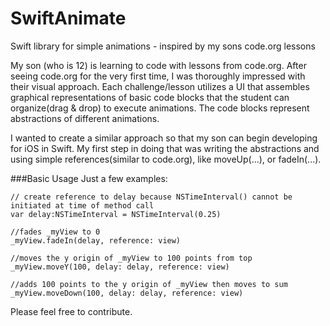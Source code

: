 SwiftAnimate
============

Swift library for simple animations - inspired by my sons code.org lessons

My son (who is 12) is learning to code with lessons from code.org. After seeing code.org for the very first time, I was thoroughly impressed with their visual approach. Each challenge/lesson utilizes a UI that assembles graphical representations of basic code blocks that the student can organize(drag & drop) to execute animations. The code blocks represent abstractions of different animations.

I wanted to create a similar approach so that my son can begin developing for iOS in Swift. My first step in doing that was writing the abstractions and using simple references(similar to code.org), like moveUp(...), or fadeIn(...).

###Basic Usage
Just a few examples:

	// create reference to delay because NSTimeInterval() cannot be initiated at time of method call
	var delay:NSTimeInterval = NSTimeInterval(0.25)

	//fades _myView to 0
	_myView.fadeIn(delay, reference: view)

	//moves the y origin of _myView to 100 points from top
	_myView.moveY(100, delay: delay, reference: view)

	//adds 100 points to the y origin of _myView then moves to sum
	_myView.moveDown(100, delay: delay, reference: view)


Please feel free to contribute.
